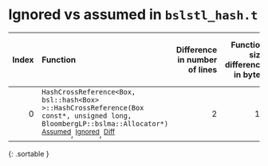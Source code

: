 # Ignored vs assumed in `bslstl_hash.t`

<script src="../sorttable.js"></script>

|   Index | Function                                                                                                                                                                                                                           |   Difference in number of lines |   Function size difference in bytes |   Number of lines in assumed build | Number of bytes in assumed build   |   Number of lines in ignored build | Number of bytes in ignored build   |
|--------:|:-----------------------------------------------------------------------------------------------------------------------------------------------------------------------------------------------------------------------------------|--------------------------------:|------------------------------------:|-----------------------------------:|:-----------------------------------|-----------------------------------:|:-----------------------------------|
|       0 | `HashCrossReference<Box, bsl::hash<Box> >::HashCrossReference(Box const*, unsigned long, BloombergLP::bslma::Allocator*)` <sup>[Assumed](0.assume.s.txt)</sup>, <sup>[Ignored](0.none.s.txt)</sup>, <sup>[Diff](0.diff.html)</sup> |                               2 |                                  16 |                                528 | 4,204,976                          |                                512 | 4,204,976                          |
{: .sortable }
